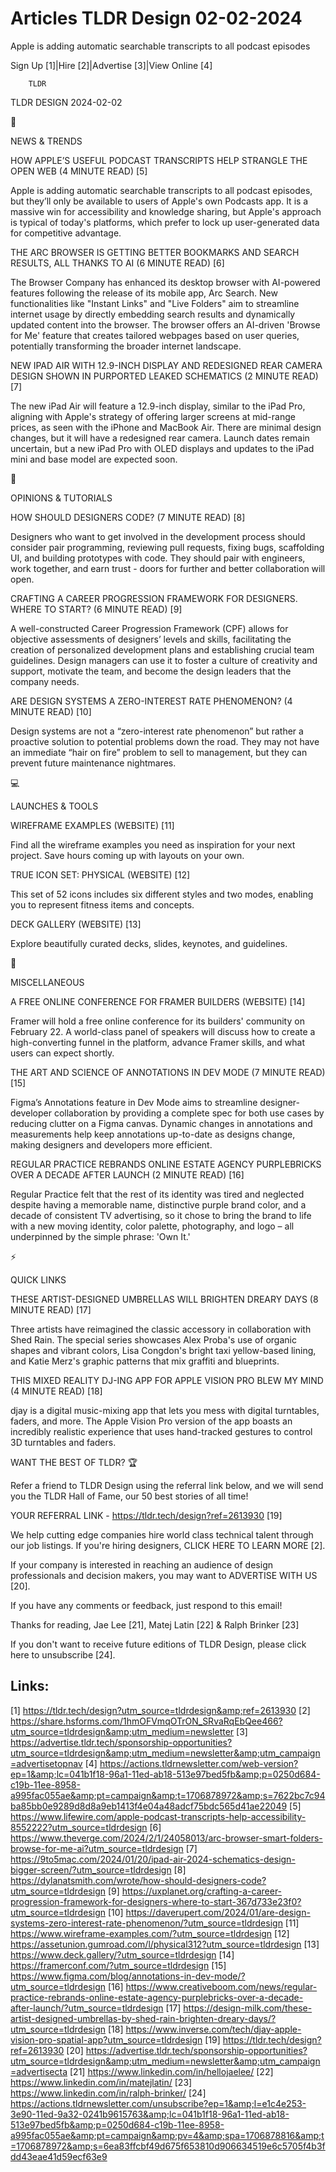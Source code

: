 # Articles TLDR Design 02-02-2024

Apple is adding automatic searchable transcripts to all podcast
episodes  

Sign Up [1]|Hire [2]|Advertise [3]|View Online [4] 

		TLDR 

TLDR DESIGN 2024-02-02

📱 

NEWS & TRENDS

 HOW APPLE’S USEFUL PODCAST TRANSCRIPTS HELP STRANGLE THE OPEN WEB
(4 MINUTE READ) [5] 

 Apple is adding automatic searchable transcripts to all podcast
episodes, but they’ll only be available to users of Apple's own
Podcasts app. It is a massive win for accessibility and knowledge
sharing, but Apple's approach is typical of today's platforms, which
prefer to lock up user-generated data for competitive advantage. 

 THE ARC BROWSER IS GETTING BETTER BOOKMARKS AND SEARCH RESULTS, ALL
THANKS TO AI (6 MINUTE READ) [6] 

 The Browser Company has enhanced its desktop browser with AI-powered
features following the release of its mobile app, Arc Search. New
functionalities like "Instant Links" and "Live Folders" aim to
streamline internet usage by directly embedding search results and
dynamically updated content into the browser. The browser offers an
AI-driven 'Browse for Me' feature that creates tailored webpages based
on user queries, potentially transforming the broader internet
landscape. 

 NEW IPAD AIR WITH 12.9-INCH DISPLAY AND REDESIGNED REAR CAMERA DESIGN
SHOWN IN PURPORTED LEAKED SCHEMATICS (2 MINUTE READ) [7] 

 The new iPad Air will feature a 12.9-inch display, similar to the
iPad Pro, aligning with Apple's strategy of offering larger screens at
mid-range prices, as seen with the iPhone and MacBook Air. There are
minimal design changes, but it will have a redesigned rear camera.
Launch dates remain uncertain, but a new iPad Pro with OLED displays
and updates to the iPad mini and base model are expected soon. 

🚀 

OPINIONS & TUTORIALS

 HOW SHOULD DESIGNERS CODE? (7 MINUTE READ) [8] 

 Designers who want to get involved in the development process should
consider pair programming, reviewing pull requests, fixing bugs,
scaffolding UI, and building prototypes with code. They should pair
with engineers, work together, and earn trust - doors for further and
better collaboration will open. 

 CRAFTING A CAREER PROGRESSION FRAMEWORK FOR DESIGNERS. WHERE TO
START? (6 MINUTE READ) [9] 

 A well-constructed Career Progression Framework (CPF) allows for
objective assessments of designers’ levels and skills, facilitating
the creation of personalized development plans and establishing
crucial team guidelines. Design managers can use it to foster a
culture of creativity and support, motivate the team, and become the
design leaders that the company needs. 

 ARE DESIGN SYSTEMS A ZERO-INTEREST RATE PHENOMENON? (4 MINUTE READ)
[10] 

 Design systems are not a “zero-interest rate phenomenon” but
rather a proactive solution to potential problems down the road. They
may not have an immediate “hair on fire” problem to sell to
management, but they can prevent future maintenance nightmares. 

💻 

LAUNCHES & TOOLS

 WIREFRAME EXAMPLES (WEBSITE) [11] 

 Find all the wireframe examples you need as inspiration for your next
project. Save hours coming up with layouts on your own. 

 TRUE ICON SET: PHYSICAL (WEBSITE) [12] 

 This set of 52 icons includes six different styles and two modes,
enabling you to represent fitness items and concepts. 

 DECK GALLERY (WEBSITE) [13] 

 Explore beautifully curated decks, slides, keynotes, and guidelines. 

🎁 

MISCELLANEOUS

 A FREE ONLINE CONFERENCE FOR FRAMER BUILDERS (WEBSITE) [14] 

 Framer will hold a free online conference for its builders' community
on February 22. A world-class panel of speakers will discuss how to
create a high-converting funnel in the platform, advance Framer
skills, and what users can expect shortly. 

 THE ART AND SCIENCE OF ANNOTATIONS IN DEV MODE (7 MINUTE READ) [15] 

 Figma’s Annotations feature in Dev Mode aims to streamline
designer-developer collaboration by providing a complete spec for both
use cases by reducing clutter on a Figma canvas. Dynamic changes in
annotations and measurements help keep annotations up-to-date as
designs change, making designers and developers more efficient. 

 REGULAR PRACTICE REBRANDS ONLINE ESTATE AGENCY PURPLEBRICKS OVER A
DECADE AFTER LAUNCH (2 MINUTE READ) [16] 

 Regular Practice felt that the rest of its identity was tired and
neglected despite having a memorable name, distinctive purple brand
color, and a decade of consistent TV advertising, so it chose to bring
the brand to life with a new moving identity, color palette,
photography, and logo – all underpinned by the simple phrase: 'Own
It.' 

⚡ 

QUICK LINKS

 THESE ARTIST-DESIGNED UMBRELLAS WILL BRIGHTEN DREARY DAYS (8 MINUTE
READ) [17] 

 Three artists have reimagined the classic accessory in collaboration
with Shed Rain. The special series showcases Alex Proba's use of
organic shapes and vibrant colors, Lisa Congdon's bright taxi
yellow-based lining, and Katie Merz's graphic patterns that mix
graffiti and blueprints. 

 THIS MIXED REALITY DJ-ING APP FOR APPLE VISION PRO BLEW MY MIND (4
MINUTE READ) [18] 

 djay is a digital music-mixing app that lets you mess with digital
turntables, faders, and more. The Apple Vision Pro version of the app
boasts an incredibly realistic experience that uses hand-tracked
gestures to control 3D turntables and faders. 

WANT THE BEST OF TLDR? 🏆

Refer a friend to TLDR Design using the referral link below, and we
will send you the TLDR Hall of Fame, our 50 best stories of all time!

YOUR REFERRAL LINK - https://tldr.tech/design?ref=2613930 [19]

 We help cutting edge companies hire world class technical talent
through our job listings. If you're hiring designers, CLICK HERE TO
LEARN MORE [2]. 

If your company is interested in reaching an audience of design
professionals and decision makers, you may want to ADVERTISE WITH US
[20]. 

If you have any comments or feedback, just respond to this email! 

Thanks for reading, 
Jae Lee [21], Matej Latin [22] & Ralph Brinker [23] 

If you don't want to receive future editions of TLDR Design,
please click here to unsubscribe [24]. 

 

Links:
------
[1] https://tldr.tech/design?utm_source=tldrdesign&amp;ref=2613930
[2] https://share.hsforms.com/1hmOFVmqOTrON_SRvaRqEbQee466?utm_source=tldrdesign&amp;utm_medium=newsletter
[3] https://advertise.tldr.tech/sponsorship-opportunities?utm_source=tldrdesign&amp;utm_medium=newsletter&amp;utm_campaign=advertisetopnav
[4] https://actions.tldrnewsletter.com/web-version?ep=1&amp;lc=041b1f18-96a1-11ed-ab18-513e97bed5fb&amp;p=0250d684-c19b-11ee-8958-a995fac055ae&amp;pt=campaign&amp;t=1706878972&amp;s=7622bc7c94ba85bb0e9289d8d8a9eb1413f4e04a48adcf75bdc565d41ae22049
[5] https://www.lifewire.com/apple-podcast-transcripts-help-accessibility-8552222?utm_source=tldrdesign
[6] https://www.theverge.com/2024/2/1/24058013/arc-browser-smart-folders-browse-for-me-ai?utm_source=tldrdesign
[7] https://9to5mac.com/2024/01/20/ipad-air-2024-schematics-design-bigger-screen/?utm_source=tldrdesign
[8] https://dylanatsmith.com/wrote/how-should-designers-code?utm_source=tldrdesign
[9] https://uxplanet.org/crafting-a-career-progression-framework-for-designers-where-to-start-367d733e23f0?utm_source=tldrdesign
[10] https://daverupert.com/2024/01/are-design-systems-zero-interest-rate-phenomenon/?utm_source=tldrdesign
[11] https://www.wireframe-examples.com/?utm_source=tldrdesign
[12] https://assetunion.gumroad.com/l/physical312?utm_source=tldrdesign
[13] https://www.deck.gallery/?utm_source=tldrdesign
[14] https://framerconf.com/?utm_source=tldrdesign
[15] https://www.figma.com/blog/annotations-in-dev-mode/?utm_source=tldrdesign
[16] https://www.creativeboom.com/news/regular-practice-rebrands-online-estate-agency-purplebricks-over-a-decade-after-launch/?utm_source=tldrdesign
[17] https://design-milk.com/these-artist-designed-umbrellas-by-shed-rain-brighten-dreary-days/?utm_source=tldrdesign
[18] https://www.inverse.com/tech/djay-apple-vision-pro-spatial-app?utm_source=tldrdesign
[19] https://tldr.tech/design?ref=2613930
[20] https://advertise.tldr.tech/sponsorship-opportunities?utm_source=tldrdesign&amp;utm_medium=newsletter&amp;utm_campaign=advertisecta
[21] https://www.linkedin.com/in/hellojaelee/
[22] https://www.linkedin.com/in/matejlatin/
[23] https://www.linkedin.com/in/ralph-brinker/
[24] https://actions.tldrnewsletter.com/unsubscribe?ep=1&amp;l=e1c4e253-3e90-11ed-9a32-0241b9615763&amp;lc=041b1f18-96a1-11ed-ab18-513e97bed5fb&amp;p=0250d684-c19b-11ee-8958-a995fac055ae&amp;pt=campaign&amp;pv=4&amp;spa=1706878816&amp;t=1706878972&amp;s=6ea83ffcbf49d675f653810d906634519e6c5705f4b3fdd43eae41d59ecf63e9